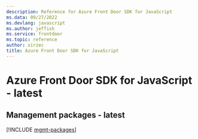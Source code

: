 ```yaml
---
description: Reference for Azure Front Door SDK for JavaScript
ms.data: 09/27/2022
ms.devlang: javascript
ms.author: jeffish
ms.service: frontdoor
ms.topic: reference
author: xirzec
title: Azure Front Door SDK for JavaScript
---
```

# Azure Front Door SDK for JavaScript - latest

## Management packages - latest
[!INCLUDE [mgmt-packages](front-door-mgmt-index.md)]